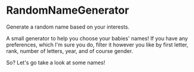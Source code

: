 # RandomNameGenerator
Generate a random name based on your interests.

A small generator to help you choose your babies' names! If you have any preferences, which I'm sure you do, filter
it however you like by first letter, rank, number of letters, year, and of course gender.

So? Let's go take a look at some names!